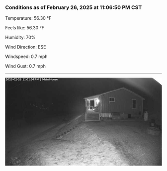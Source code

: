 ### Conditions as of February 26, 2025 at 11:06:50 PM CST 

Temperature: 56.30 &deg;F

Feels like: 56.30 &deg;F

Humidity: 70%

Wind Direction: ESE

Windspeed: 0.7 mph

Wind Gust: 0.7 mph

---

<img src="./images/latest.jpeg"/>

